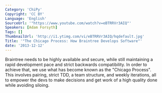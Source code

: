 ```yaml
---
Category: 'ChiPy'
Copyright: 'CC BY'
Language: 'English'
SourceUrl: '"https://www.youtube.com/watch?v=eBTRRVr3AIQ"'
Speakers: [Adam Forsyth]
Tags: []
ThumbnailUrl: 'http://i1.ytimg.com/vi/eBTRRVr3AIQ/hqdefault.jpg'
Title: '"The Chicago Process: How Braintree Develops Software"'
date: '2013-12-12'
---
```

Braintree needs to be highly available and secure, while still maintaining a rapid development pace and strict backwards compatibility. In order to achieve that, we use what has become known as the "Chicago Process". This involves pairing, strict TDD, a team structure, and weekly iterations, all to empower the devs to make decisions and get work of a high quality done while avoiding siloing.